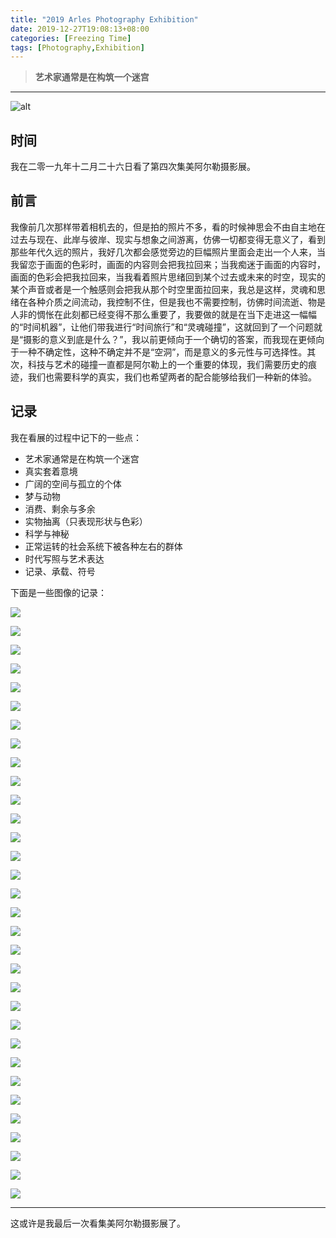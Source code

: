 ```yaml
---
title: "2019 Arles Photography Exhibition"
date: 2019-12-27T19:08:13+08:00
categories: [Freezing Time]
tags: [Photography,Exhibition]
---
```


> **艺术家通常是在构筑一个迷宫**

<!--more-->

---

![alt](https://dawnblog-1300625500.cos.ap-guangzhou.myqcloud.com/images/微信图片_20191227205220.jpg "2019集美阿尔勒摄影展海报")

## 时间

我在二零一九年十二月二十六日看了第四次集美阿尔勒摄影展。

## 前言

我像前几次那样带着相机去的，但是拍的照片不多，看的时候神思会不由自主地在过去与现在、此岸与彼岸、现实与想象之间游离，仿佛一切都变得无意义了，看到那些年代久远的照片，我好几次都会感觉旁边的巨幅照片里面会走出一个人来，当我留恋于画面的色彩时，画面的内容则会把我拉回来；当我痴迷于画面的内容时，画面的色彩会把我拉回来，当我看着照片思绪回到某个过去或未来的时空，现实的某个声音或者是一个触感则会把我从那个时空里面拉回来，我总是这样，灵魂和思绪在各种介质之间流动，我控制不住，但是我也不需要控制，彷佛时间流逝、物是人非的惆怅在此刻都已经变得不那么重要了，我要做的就是在当下走进这一幅幅的“时间机器”，让他们带我进行“时间旅行”和“灵魂碰撞”，这就回到了一个问题就是“摄影的意义到底是什么？”，我以前更倾向于一个确切的答案，而我现在更倾向于一种不确定性，这种不确定并不是“空洞”，而是意义的多元性与可选择性。其次，科技与艺术的碰撞一直都是阿尔勒上的一个重要的体现，我们需要历史的痕迹，我们也需要科学的真实，我们也希望两者的配合能够给我们一种新的体验。

## 记录

我在看展的过程中记下的一些点：

- 艺术家通常是在构筑一个迷宫
- 真实套着意境
- 广阔的空间与孤立的个体
- 梦与动物
- 消费、剩余与多余
- 实物抽离（只表现形状与色彩）
- 科学与神秘
- 正常运转的社会系统下被各种左右的群体
- 时代写照与艺术表达
- 记录、承载、符号

下面是一些图像的记录：

![](https://dawnblog-1300625500.cos.ap-guangzhou.myqcloud.com/images/2019.12.27-01.jpg)

![](https://dawnblog-1300625500.cos.ap-guangzhou.myqcloud.com/images/2019.12.27-06.jpg)

![](https://dawnblog-1300625500.cos.ap-guangzhou.myqcloud.com/images/2019.12.27-05.jpg)

![](https://dawnblog-1300625500.cos.ap-guangzhou.myqcloud.com/images/2019.12.27-04.jpg)

![](https://dawnblog-1300625500.cos.ap-guangzhou.myqcloud.com/images/2019.12.27-07.jpg)

![](https://dawnblog-1300625500.cos.ap-guangzhou.myqcloud.com/images/2019.12.27-03.jpg)

![](https://dawnblog-1300625500.cos.ap-guangzhou.myqcloud.com/images/2019.12.27-10.jpg)

![](https://dawnblog-1300625500.cos.ap-guangzhou.myqcloud.com/images/2019.12.27-14.jpg)

![](https://dawnblog-1300625500.cos.ap-guangzhou.myqcloud.com/images/2019.12.27-13.jpg)

![](https://dawnblog-1300625500.cos.ap-guangzhou.myqcloud.com/images/2019.12.27-17.jpg)

![](https://dawnblog-1300625500.cos.ap-guangzhou.myqcloud.com/images/2019.12.27-15.jpg)

![](https://dawnblog-1300625500.cos.ap-guangzhou.myqcloud.com/images/2019.12.27-11.jpg)

![](https://dawnblog-1300625500.cos.ap-guangzhou.myqcloud.com/images/2019.12.27-18.jpg)

![](https://dawnblog-1300625500.cos.ap-guangzhou.myqcloud.com/images/2019.12.27-20.jpg)

![](https://dawnblog-1300625500.cos.ap-guangzhou.myqcloud.com/images/2019.12.27-12.jpg)

![](https://dawnblog-1300625500.cos.ap-guangzhou.myqcloud.com/images/2019.12.27-16.jpg)

![](https://dawnblog-1300625500.cos.ap-guangzhou.myqcloud.com/images/2019.12.27-19.jpg)

![](https://dawnblog-1300625500.cos.ap-guangzhou.myqcloud.com/images/2019.12.27-25.jpg)

![](https://dawnblog-1300625500.cos.ap-guangzhou.myqcloud.com/images/2019.12.27-27.jpg)

![](https://dawnblog-1300625500.cos.ap-guangzhou.myqcloud.com/images/2019.12.27-23.jpg)

![](https://dawnblog-1300625500.cos.ap-guangzhou.myqcloud.com/images/2019.12.27-24.jpg)

![](https://dawnblog-1300625500.cos.ap-guangzhou.myqcloud.com/images/2019.12.27-26.jpg)

![](https://dawnblog-1300625500.cos.ap-guangzhou.myqcloud.com/images/2019.12.27-30.jpg)

![](https://dawnblog-1300625500.cos.ap-guangzhou.myqcloud.com/images/2019.12.27-22.jpg)

![](https://dawnblog-1300625500.cos.ap-guangzhou.myqcloud.com/images/2019.12.27-21.jpg)

![](https://dawnblog-1300625500.cos.ap-guangzhou.myqcloud.com/images/2019.12.27-31.jpg)

![](https://dawnblog-1300625500.cos.ap-guangzhou.myqcloud.com/images/2019.12.27-33.jpg)

![](https://dawnblog-1300625500.cos.ap-guangzhou.myqcloud.com/images/2019.12.27-28.jpg)

![](https://dawnblog-1300625500.cos.ap-guangzhou.myqcloud.com/images/2019.12.27-32.jpg)

![](https://dawnblog-1300625500.cos.ap-guangzhou.myqcloud.com/images/2019.12.27-29.jpg)

![](https://dawnblog-1300625500.cos.ap-guangzhou.myqcloud.com/images/2019.12.27-08.jpg)

![](https://dawnblog-1300625500.cos.ap-guangzhou.myqcloud.com/images/2019.12.27-09.jpg)

---

这或许是我最后一次看集美阿尔勒摄影展了。
